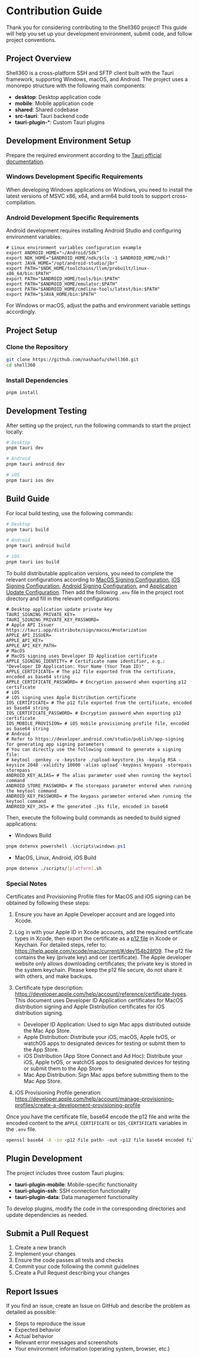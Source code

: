 # Contribution Guide

Thank you for considering contributing to the Shell360 project! This guide will help you set up your development environment, submit code, and follow project conventions.

## Project Overview

Shell360 is a cross-platform SSH and SFTP client built with the Tauri framework, supporting Windows, macOS, and Android. The project uses a monorepo structure with the following main components:

- **desktop**: Desktop application code
- **mobile**: Mobile application code
- **shared**: Shared codebase
- **src-tauri**: Tauri backend code
- **tauri-plugin-***: Custom Tauri plugins

## Development Environment Setup

Prepare the required environment according to the [Tauri official documentation](https://tauri.app/start/prerequisites/).

### Windows Development Specific Requirements

When developing Windows applications on Windows, you need to install the latest versions of MSVC x86, x64, and arm64 build tools to support cross-compilation.

### Android Development Specific Requirements

Android development requires installing Android Studio and configuring environment variables:

```shell
# Linux environment variables configuration example
export ANDROID_HOME="~/Android/Sdk"
export NDK_HOME="$ANDROID_HOME/ndk/$(ls -1 $ANDROID_HOME/ndk)"
export JAVA_HOME="/opt/android-studio/jbr"
export PATH="$NDK_HOME/toolchains/llvm/prebuilt/linux-x86_64/bin:$PATH"
export PATH="$ANDROID_HOME/tools/bin:$PATH"
export PATH="$ANDROID_HOME/emulator:$PATH"
export PATH="$ANDROID_HOME/cmdline-tools/latest/bin:$PATH"
export PATH="$JAVA_HOME/bin:$PATH"
```

For Windows or macOS, adjust the paths and environment variable settings accordingly.

## Project Setup

### Clone the Repository

```bash
git clone https://github.com/nashaofu/shell360.git
cd shell360
```

### Install Dependencies

```bash
pnpm install
```

## Development Testing

After setting up the project, run the following commands to start the project locally:

```bash
# Desktop
pnpm tauri dev

# Android
pnpm tauri android dev

# iOS
pnpm tauri ios dev
```

## Build Guide

For local build testing, use the following commands:

```bash
# Desktop
pnpm tauri build

# Android
pnpm tauri android build

# iOS
pnpm tauri ios build
```

To build distributable application versions, you need to complete the relevant configurations according to [MacOS Signing Configuration](https://tauri.app/distribute/sign/macos/), [iOS Signing Configuration](https://tauri.app/distribute/sign/ios/), [Android Signing Configuration](https://tauri.app/distribute/sign/android/), and [Application Update Configuration](https://tauri.app/plugin/updater/). Then add the following `.env` file in the project root directory and fill in the relevant configurations:

```shell
# Desktop application update private key
TAURI_SIGNING_PRIVATE_KEY=
TAURI_SIGNING_PRIVATE_KEY_PASSWORD=
# Apple API Issuer https://tauri.app/distribute/sign/macos/#notarization
APPLE_API_ISSUER=
APPLE_API_KEY=
APPLE_API_KEY_PATH=
# MacOS
# MacOS signing uses Developer ID Application certificate
APPLE_SIGNING_IDENTITY= # Certificate name identifier, e.g.: "Developer ID Application: Your Name (Your Team ID)"
APPLE_CERTIFICATE= # The p12 file exported from the certificate, encoded as base64 string
APPLE_CERTIFICATE_PASSWORD= # Encryption password when exporting p12 certificate
# iOS
# iOS signing uses Apple Distribution certificate
IOS_CERTIFICATE= # The p12 file exported from the certificate, encoded as base64 string
IOS_CERTIFICATE_PASSWORD= # Encryption password when exporting p12 certificate
IOS_MOBILE_PROVISION= # iOS mobile provisioning profile file, encoded as base64 string
# Android
# Refer to https://developer.android.com/studio/publish/app-signing for generating app signing parameters
# You can directly use the following command to generate a signing file:
# keytool -genkey -v -keystore ./upload-keystore.jks -keyalg RSA -keysize 2048 -validity 10000 -alias upload -keypass keypass -storepass storepass
ANDROID_KEY_ALIAS= # The alias parameter used when running the keytool command
ANDROID_STORE_PASSWORD= # The storepass parameter entered when running the keytool command
ANDROID_KEY_PASSWORD= # The keypass parameter entered when running the keytool command
ANDROID_KEY_JKS= # The generated .jks file, encoded in base64
```

Then, execute the following build commands as needed to build signed applications:

- Windows Build

```powershell
pnpm dotenvx powershell .\scripts\windows.ps1
```

- MacOS, Linux, Android, iOS Build

```bash
pnpm dotenvx ./scripts/[platform].sh
```

### Special Notes

Certificates and Provisioning Profile files for MacOS and iOS signing can be obtained by following these steps:

1. Ensure you have an Apple Developer account and are logged into Xcode.
2. Log in with your Apple ID in Xcode accounts, add the required certificate types in Xcode, then export the certificate as a [p12 file](https://en.wikipedia.org/wiki/PKCS_12) in Xcode or Keychain. For detailed steps, refer to: https://help.apple.com/xcode/mac/current/#/dev154b28f09. The p12 file contains the key (private key) and cer (certificate). The Apple developer website only allows downloading certificates; the private key is stored in the system keychain. Please keep the p12 file secure, do not share it with others, and make backups.

3. Certificate type description: https://developer.apple.com/help/account/reference/certificate-types. This document uses Developer ID Application certificates for MacOS distribution signing and Apple Distribution certificates for iOS distribution signing.

   - Developer ID Application: Used to sign Mac apps distributed outside the Mac App Store.
   - Apple Distribution: Distribute your iOS, macOS, Apple tvOS, or watchOS apps to designated devices for testing or submit them to the App Store.
   - iOS Distribution (App Store Connect and Ad Hoc): Distribute your iOS, Apple tvOS, or watchOS apps to designated devices for testing or submit them to the App Store.
   - Mac App Distribution: Sign Mac apps before submitting them to the Mac App Store.

4. iOS Provisioning Profile generation: https://developer.apple.com/help/account/manage-provisioning-profiles/create-a-development-provisioning-profile

Once you have the certificate file, base64 encode the p12 file and write the encoded content to the `APPLE_CERTIFICATE` or `IOS_CERTIFICATE` variables in the `.env` file.

```bash
openssl base64 -A -in <p12 file path> -out <p12 file base64 encoded file path>
```

## Plugin Development

The project includes three custom Tauri plugins:

- **tauri-plugin-mobile**: Mobile-specific functionality
- **tauri-plugin-ssh**: SSH connection functionality
- **tauri-plugin-data**: Data management functionality

To develop plugins, modify the code in the corresponding directories and update dependencies as needed.

## Submit a Pull Request

1. Create a new branch
2. Implement your changes
3. Ensure the code passes all tests and checks
4. Commit your code following the commit guidelines
5. Create a Pull Request describing your changes

## Report Issues

If you find an issue, create an Issue on GitHub and describe the problem as detailed as possible:

- Steps to reproduce the issue
- Expected behavior
- Actual behavior
- Relevant error messages and screenshots
- Your environment information (operating system, browser, etc.)
